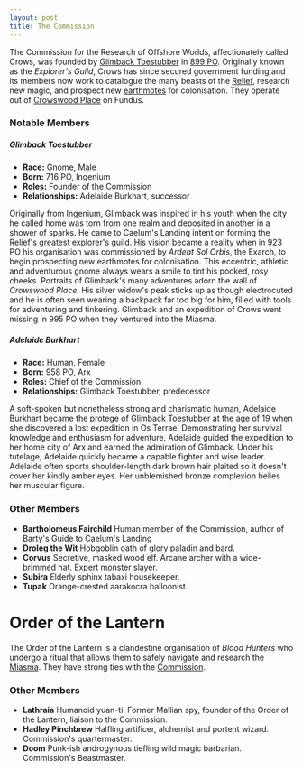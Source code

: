 ```yaml
---
layout: post
title: The Commission
---
```


The Commission for the Research of Offshore Worlds, affectionately called Crows, was founded by [Glimback Toestubber](commission#glimback-toestubber) in [899 PO](timeline#899-po). Originally known as the *Explorer's Guild*, Crows has since secured government funding and its members now work to catalogue the many beasts of the [Relief](getting-started#the-relief), research new magic, and prospect new [earthmotes](exploration#earthmotes) for colonisation. They operate out of [Crowswood Place](profundus#crowswood-place) on Fundus.

### Notable Members

##### **Glimback Toestubber**

- **Race:** Gnome, Male
- **Born:** 716 PO, Ingenium
- **Roles:** Founder of the Commission
- **Relationships:** Adelaide Burkhart, successor

Originally from Ingenium, Glimback was inspired in his youth when the city he called home was torn from one realm and deposited in another in a shower of sparks. He came to Caelum's Landing intent on forming the Relief's greatest explorer's guild. His vision became a reality when in 923 PO his organisation was commissioned by *Ardeat Sol Orbis*, the Exarch, to begin prospecting new earthmotes for colonisation. This eccentric, athletic and adventurous gnome always wears a smile to tint his pocked, rosy cheeks. Portraits of Glimback's many adventures adorn the wall of *Crowswood Place*. His silver widow's peak sticks up as though electrocuted and he is often seen wearing a backpack far too big for him, filled with tools for adventuring and tinkering. Glimback and an expedition of Crows went missing in 995 PO when they ventured into the Miasma.

##### **Adelaide Burkhart**

- **Race:** Human, Female
- **Born:** 958 PO, Arx
- **Roles:** Chief of the Commission
- **Relationships:** Glimback Toestubber, predecessor

A soft-spoken but nonetheless strong and charismatic human, Adelaide Burkhart became the protege of Glimback Toestubber at the age of 19 when she discovered a lost expedition in Os Terrae. Demonstrating her survival knowledge and enthusiasm for adventure, Adelaide guided the expedition to her home city of Arx and earned the admiration of Glimback. Under his tutelage, Adelaide quickly became a capable fighter and wise leader. Adelaide often sports shoulder-length dark brown hair plaited so it doesn't cover her kindly amber eyes. Her unblemished bronze complexion belies her muscular figure.

### Other Members

- **Bartholomeus Fairchild** Human member of the Commission, author of Barty's Guide to Caelum's Landing
- **Droleg the Wit** Hobgoblin oath of glory paladin and bard.
- **Corvus** Secretive, masked wood elf. Arcane archer with a wide-brimmed hat. Expert monster slayer.
- **Subira** Elderly sphinx tabaxi housekeeper.
- **Tupak** Orange-crested aarakocra balloonist.

# Order of the Lantern

The Order of the Lantern is a clandestine organisation of *Blood Hunters* who undergo a ritual that allows them to safely navigate and research the [Miasma](getting-started#the-miasma). They have strong ties with the [Commission](commission).

### Other Members

- **Lathraia** Humanoid yuan-ti. Former Mallian spy, founder of the Order of the Lantern, liaison to the Commission.
- **Hadley Pinchbrew** Halfling artificer, alchemist and portent wizard. Commission's quartermaster.
- **Doom** Punk-ish androgynous tiefling wild magic barbarian. Commission's Beastmaster.
